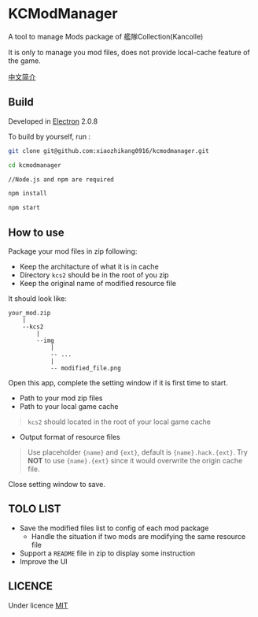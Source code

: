 # KCModManager

A tool to manage Mods package of 艦隊Collection(Kancolle)

It is only to manage you mod files, does not provide local-cache feature of the game.

[中文简介](./README-ch.md)

## Build

Developed in [Electron](https://electronjs.org/) 2.0.8

To build by yourself, run :

```bash
git clone git@github.com:xiaozhikang0916/kcmodmanager.git

cd kcmodmanager

//Node.js and npm are required

npm install

npm start
```

## How to use

Package your mod files in zip following:

* Keep the architacture of what it is in cache
* Directory `kcs2` should be in the root of you zip
* Keep the original name of modified resource file

It should look like:

```
your_mod.zip
    |
    --kcs2
        |
        --img
            |
            -- ...
            |
            -- modified_file.png
```

Open this app, complete the setting window if it is first time to start.

* Path to your mod zip files
* Path to your local game cache
> `kcs2` should located in the root of your local game cache
* Output format of resource files
> Use placeholder `{name}` and `{ext}`, default is `{name}.hack.{ext}`. Try **NOT** to use `{name}.{ext}` since it would overwrite the origin cache file.

Close setting window to save.

## TOLO LIST

* Save the modified files list to config of each mod package
  * Handle the situation if two mods are modifying the same resource file
* Support a `README` file in zip to display some instruction
* Improve the UI

## LICENCE

Under licence [MIT](./LICENCE)
